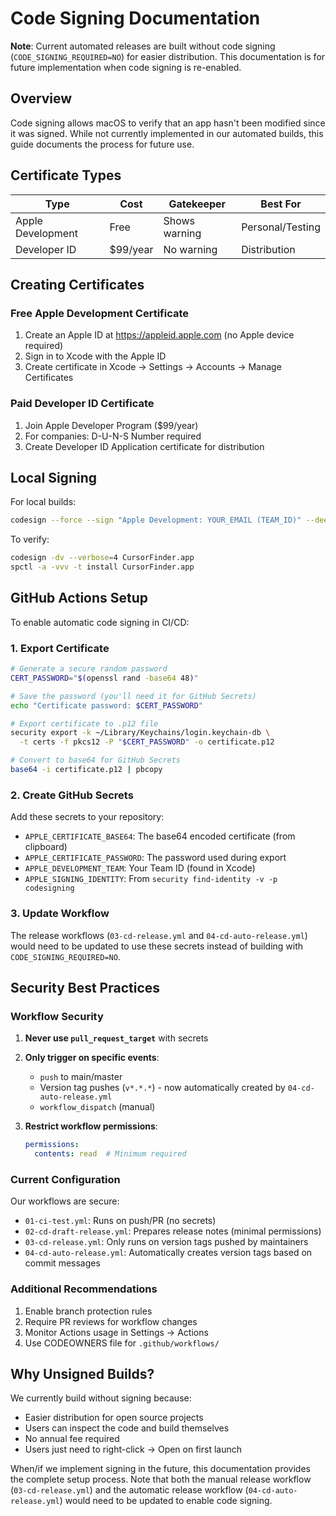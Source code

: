 # Code Signing Documentation

**Note**: Current automated releases are built without code signing (`CODE_SIGNING_REQUIRED=NO`) for easier distribution. This documentation is for future implementation when code signing is re-enabled.

## Overview

Code signing allows macOS to verify that an app hasn't been modified since it was signed. While not currently implemented in our automated builds, this guide documents the process for future use.

## Certificate Types

| Type | Cost | Gatekeeper | Best For |
|------|------|------------|----------|
| Apple Development | Free | Shows warning | Personal/Testing |
| Developer ID | $99/year | No warning | Distribution |

## Creating Certificates

### Free Apple Development Certificate

1. Create an Apple ID at https://appleid.apple.com (no Apple device required)
2. Sign in to Xcode with the Apple ID
3. Create certificate in Xcode → Settings → Accounts → Manage Certificates

### Paid Developer ID Certificate

1. Join Apple Developer Program ($99/year)
2. For companies: D-U-N-S Number required
3. Create Developer ID Application certificate for distribution

## Local Signing

For local builds:
```bash
codesign --force --sign "Apple Development: YOUR_EMAIL (TEAM_ID)" --deep CursorFinder.app
```

To verify:
```bash
codesign -dv --verbose=4 CursorFinder.app
spctl -a -vvv -t install CursorFinder.app
```

## GitHub Actions Setup

To enable automatic code signing in CI/CD:

### 1. Export Certificate

```bash
# Generate a secure random password
CERT_PASSWORD="$(openssl rand -base64 48)"

# Save the password (you'll need it for GitHub Secrets)
echo "Certificate password: $CERT_PASSWORD"

# Export certificate to .p12 file
security export -k ~/Library/Keychains/login.keychain-db \
  -t certs -f pkcs12 -P "$CERT_PASSWORD" -o certificate.p12

# Convert to base64 for GitHub Secrets
base64 -i certificate.p12 | pbcopy
```

### 2. Create GitHub Secrets

Add these secrets to your repository:

- `APPLE_CERTIFICATE_BASE64`: The base64 encoded certificate (from clipboard)
- `APPLE_CERTIFICATE_PASSWORD`: The password used during export
- `APPLE_DEVELOPMENT_TEAM`: Your Team ID (found in Xcode)
- `APPLE_SIGNING_IDENTITY`: From `security find-identity -v -p codesigning`

### 3. Update Workflow

The release workflows (`03-cd-release.yml` and `04-cd-auto-release.yml`) would need to be updated to use these secrets instead of building with `CODE_SIGNING_REQUIRED=NO`.

## Security Best Practices

### Workflow Security

1. **Never use `pull_request_target`** with secrets
2. **Only trigger on specific events**:
   - `push` to main/master
   - Version tag pushes (`v*.*.*`) - now automatically created by `04-cd-auto-release.yml`
   - `workflow_dispatch` (manual)

3. **Restrict workflow permissions**:
   ```yaml
   permissions:
     contents: read  # Minimum required
   ```

### Current Configuration

Our workflows are secure:
- `01-ci-test.yml`: Runs on push/PR (no secrets)
- `02-cd-draft-release.yml`: Prepares release notes (minimal permissions)
- `03-cd-release.yml`: Only runs on version tags pushed by maintainers
- `04-cd-auto-release.yml`: Automatically creates version tags based on commit messages

### Additional Recommendations

1. Enable branch protection rules
2. Require PR reviews for workflow changes
3. Monitor Actions usage in Settings → Actions
4. Use CODEOWNERS file for `.github/workflows/`

## Why Unsigned Builds?

We currently build without signing because:
- Easier distribution for open source projects
- Users can inspect the code and build themselves
- No annual fee required
- Users just need to right-click → Open on first launch

When/if we implement signing in the future, this documentation provides the complete setup process. Note that both the manual release workflow (`03-cd-release.yml`) and the automatic release workflow (`04-cd-auto-release.yml`) would need to be updated to enable code signing.